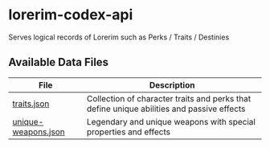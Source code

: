 # lorerim-codex-api

Serves logical records of Lorerim such as Perks / Traits / Destinies

## Available Data Files

| File                                            | Description                                                                               |
| ----------------------------------------------- | ----------------------------------------------------------------------------------------- |
| [traits.json](data/traits.json)                 | Collection of character traits and perks that define unique abilities and passive effects |
| [unique-weapons.json](data/unique-weapons.json) | Legendary and unique weapons with special properties and effects                          |
